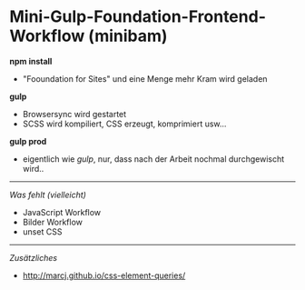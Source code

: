 # Mini-Gulp-Foundation-Frontend-Workflow (minibam)

**npm install**

- "Fooundation for Sites" und eine Menge mehr Kram wird geladen
    

**gulp** 

- Browsersync wird gestartet
- SCSS wird kompiliert, CSS erzeugt, komprimiert usw...
    
**gulp prod**

- eigentlich wie *gulp*, nur, dass nach der Arbeit nochmal durchgewischt wird..
 
 --- 
 
*Was fehlt (vielleicht)*
 
 - JavaScript Workflow
 - Bilder Workflow
 - unset CSS
 
 ---
 
 *Zusätzliches*
 
 - http://marcj.github.io/css-element-queries/